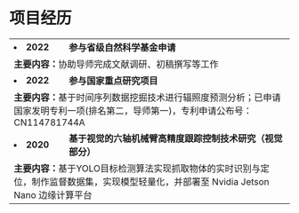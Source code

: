 # 项目经历
<table frame=void rules=none>
    <tr>
        <td><li><b> 2022</b></li></td>
        <td><b>参与省级自然科学基金申请</b></td>
    </tr>
    <tr>
        <td colspan=2><b> 主要内容：</b>协助导师完成文献调研、初稿撰写等工作</td>
    </tr>
    <tr>
        <td><li><b> 2022</b></li></td>
        <td><b>参与国家重点研究项目</b></td>
    </tr>
    <tr>
        <td colspan=2><b> 主要内容：</b>基于时间序列数据挖掘技术进行辐照度预测分析；已申请国家发明专利一项(排名第二，导师第一)，专利申请公布号：
CN114781744A</td>
    </tr>
    <tr>
        <td><li><b> 2020</b></li></td>
        <td><b>基于视觉的六轴机械臂高精度跟踪控制技术研究（视觉部分）</b></td>
    </tr>
    <tr>
        <td colspan=2><b> 主要内容：</b>基于YOLO目标检测算法实现抓取物体的实时识别与定位，制作监督数据集，实现模型轻量化，并部署至 Nvidia Jetson Nano 边缘计算平台</td>
    </tr>
</table>

<!-- * **2022 &nbsp;&nbsp;&nbsp;&nbsp;&nbsp;&nbsp;&nbsp;&nbsp;&nbsp;&nbsp;&nbsp;&nbsp;&nbsp;&nbsp;&nbsp;&nbsp;参与省级自然科学基金申请**  
  主要内容：协助完成文献调研、初稿撰写等工作

* **2021-2022 &nbsp;&nbsp;&nbsp;&nbsp;&nbsp;&nbsp;&nbsp;参与国家重点研究项目**  
  主要内容：基于时间序列数据挖掘技术进行辐照度预测分析；已申请国家发明专利一项(排名第二，导师第一)

* **2020 &nbsp;&nbsp;&nbsp;&nbsp;&nbsp;&nbsp;&nbsp;&nbsp;&nbsp;&nbsp;&nbsp;&nbsp;&nbsp;&nbsp;&nbsp;&nbsp;基于视觉的六轴机械臂高精度跟踪控制技术研究（视觉部分）**  
  主要内容：基于目标检测算法实现抓取物体的实时识别与定位，并部署至 Nvidia Jetson 边缘计算平台 -->
